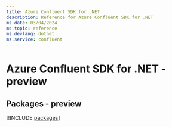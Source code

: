 ```yaml
---
title: Azure Confluent SDK for .NET
description: Reference for Azure Confluent SDK for .NET
ms.date: 03/04/2024
ms.topic: reference
ms.devlang: dotnet
ms.service: confluent
---
```

# Azure Confluent SDK for .NET - preview
## Packages - preview
[!INCLUDE [packages](confluent-index.md)]